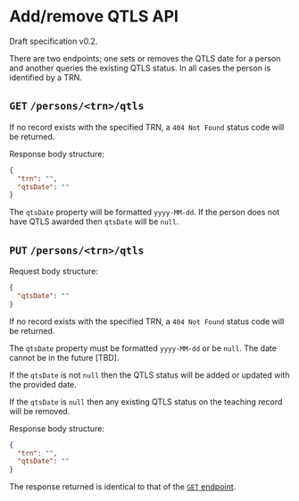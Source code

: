 # Add/remove QTLS API

Draft specification v0.2.

There are two endpoints; one sets or removes the QTLS date for a person and another queries the existing QTLS status.
In all cases the person is identified by a TRN.

## `GET` `/persons/<trn>/qtls`

If no record exists with the specified TRN, a `404 Not Found` status code will be returned.

Response body structure:
```json
{
  "trn": "",
  "qtsDate": ""
}
```

The `qtsDate` property will be formatted `yyyy-MM-dd`. If the person does not have QTLS awarded then `qtsDate` will be `null`.


## `PUT` `/persons/<trn>/qtls`

Request body structure:
```json
{
  "qtsDate": ""
}
```

If no record exists with the specified TRN, a `404 Not Found` status code will be returned.

The `qtsDate` property must be formatted `yyyy-MM-dd` or be `null`. The date cannot be in the future [TBD].

If the `qtsDate` is not `null` then the QTLS status will be added or updated with the provided date.

If the `qtsDate` is `null` then any existing QTLS status on the teaching record will be removed.

Response body structure:
```json
{
  "trn": "",
  "qtsDate": ""
}
```

The response returned is identical to that of the [`GET` endpoint](#get-personstrnqtls).

